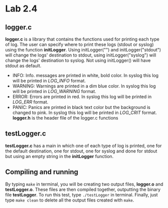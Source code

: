 # Lab 2.4
## logger.c
**logger.c** is a library that contains the functions used for printing each type of log. The user can specify where
to print these logs (stdout or syslog) using the function **initLogger**. Using initLogger("") and initLogger("stdout") will change the logs'
destination to stdout, using initLogger("syslog") will change the logs' destination to syslog. Not using initLogger() will have stdout as default.
* INFO: Info. messages are printed in white, bold color. In syslog this log will be printed in *LOG_INFO* format.  
* WARNING: Warnings are printed in a dim blue color. In syslog this log will be printed in *LOG_WARNING* format.  
* ERROR: Errors are printed in red. In syslog this log will be printed in *LOG_ERR* format.  
* PANIC: Panics are printed in black text color but the background is changed to pink. In syslog this log will be printed in *LOG_CRIT* format.  
**logger.h** is the header file of the logger.c functions
## testLogger.c
**testLogger.c** has a main in which one of each type of log is printed, one for the default destination, one for stdout, one for syslog and done
for stdout but using an empty string in the **initLogger** function.
## Compiling and running
By typing `make` in terminal, you will be creating two output files, **logger.o** and **testLogger.o**. These files are then compiled together,
outputting the binary file **testLogger**. To run this test, type `./testLogger` in terminal. Finally, just type `make clean` to delete all the
output files created with `make`.
